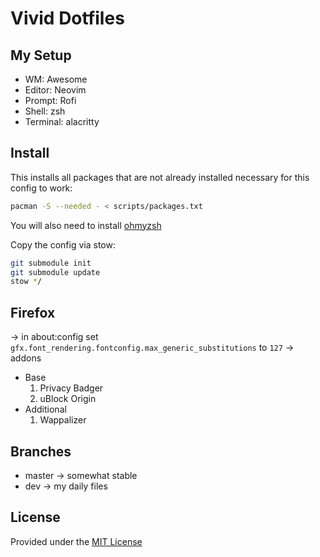 # Vivid Dotfiles
## My Setup
* WM: Awesome
* Editor: Neovim
* Prompt: Rofi
* Shell: zsh
* Terminal: alacritty

## Install
This installs all packages that are not already installed necessary for this config to work:
```bash
pacman -S --needed - < scripts/packages.txt
```

You will also need to install [ohmyzsh](https://ohmyz.sh/)

Copy the config via stow:
```bash
git submodule init
git submodule update
stow */
```

## Firefox
-> in about:config
set `gfx.font_rendering.fontconfig.max_generic_substitutions` to `127`
-> addons
- Base
    1. Privacy Badger
    2. uBlock Origin
- Additional
    1. Wappalizer
## Branches
 * master -> somewhat stable 
 * dev -> my daily files 

## License
Provided under the [MIT License](./LICENSE.md)
